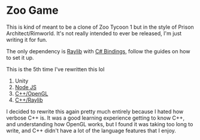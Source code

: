 # Zoo Game

This is kind of meant to be a clone of Zoo Tycoon 1 but in the style of Prison Architect/Rimworld. It's not really intended to ever be released, I'm just writing it for fun.

The only dependency is [Raylib](https://www.raylib.com/) with [C# Bindings](https://github.com/ChrisDill/Raylib-cs), follow the guides on how to set it up.

This is the 5th time I've rewritten this lol
1. Unity
2. [Node JS](https://github.com/joegasparich/zoo-pixi)
3. [C++/OpenGL](https://github.com/joegasparich/zoo-cpp/tree/OpenGL)
4. [C++/Raylib](https://github.com/joegasparich/zoo-cpp)

I decided to rewrite this again pretty much entirely because I hated how verbose C++ is. It was a good learning experience getting to know C++, and understanding how OpenGL works, but I found it was taking too long to write, and C++ didn't have a lot of the language features that I enjoy.